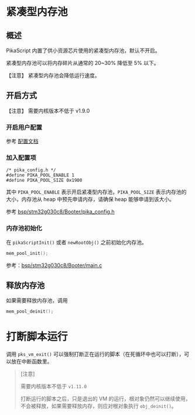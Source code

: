 # 紧凑型内存池

## 概述

PikaScript 内置了供小资源芯片使用的紧凑型内存池，默认不开启。

紧凑型内存池可以将内存碎片从通常的 20~30% 降低至 5% 以下。

【注意】 紧凑型内存池会降低运行速度。

## 开启方式

【注意】 需要内核版本不低于 v1.9.0

### 开启用户配置

参考 [配置文档](https://pikadoc.readthedocs.io/zh/latest/%E4%BC%98%E5%8C%96%E5%86%85%E5%AD%98%E5%8D%A0%E7%94%A8%E3%80%81%E9%85%8D%E7%BD%AE%20libc.html)

### 加入配置项

```
/* pika_config.h */
#define PIKA_POOL_ENABLE 1
#define PIKA_POOL_SIZE 0x1900
```

其中 `PIKA_POOL_ENABLE` 表示开启紧凑型内存池，`PIKA_POOL_SIZE` 表示内存池的大小，内存池从 heap 中预先申请内存，请确保 heap 能够申请到该大小。

参考 [bsp/stm32g030c8/Booter/pika_config.h](https://gitee.com/Lyon1998/pikascript/blob/master/bsp/stm32g030c8/Booter/pika_config.h)

### 内存池初始化

在 `pikaScriptInit()` 或者 `newRootObj()` 之前初始化内存池。 

``` C
mem_pool_init();
```

参考：[bsp/stm32g030c8/Booter/main.c](https://gitee.com/Lyon1998/pikascript/blob/master/bsp/stm32g030c8/Booter/main.c)

## 释放内存池

如果需要释放内存池，调用

``` C
mem_pool_deinit();
```


# 打断脚本运行

调用 `pks_vm_exit()` 可以强制打断正在运行的脚本（在死循环中也可以打断），可以放在中断函数里。

> [注意]
> 
> 需要内核版本不低于 `v1.11.0`
> 
> 打断运行的脚本之后，只是退出的 VM 的运行，根对象仍然可以继续使用，不会被释放，如果需要释放内存，则应对根对象执行 `obj_deinit()`。
